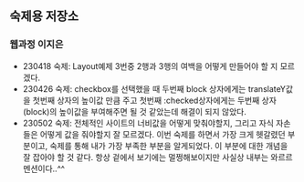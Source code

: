 ## 숙제용 저장소
### 웹과정 이지은

* 230418 숙제: Layout예제 3번중 2행과 3행의 여백을 어떻게 만들어야 할 지 모르겠다.
* 230426 숙제: checkbox를 선택했을 때 두번째 block 상자에게는 translateY값을 첫번째 상자의 높이값 만큼 주고 첫번째 :checked상자에게는 두번째 상자(block)의 높이값을 부여해주면 될 것 같았는데 해결이 되지 않았다.
* 230502 숙제: 전체적인 사이트의 너비값을 어떻게 맞춰야할지, 그리고 자식 자손들은 어떻게 값을 줘야할지 잘 모르겠다. 이번 숙제를 하면서 가장 크게 헷갈렸던 부분이고, 숙제를 통해 내가 가장 부족한 부분을 알게되었다. 이 부분에 대한 개념을 잘 잡아야 할 것 같다. 항상 겉에서 보기에는 멀쩡해보이지만 사실상 내부는 와르르멘션이다..^^